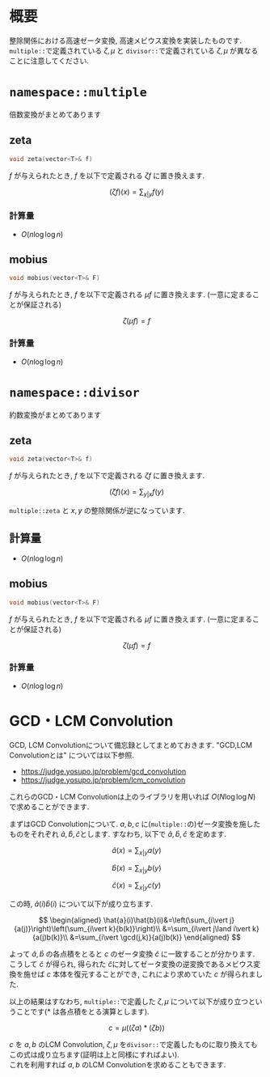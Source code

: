 # 概要

整除関係における高速ゼータ変換, 高速メビウス変換を実装したものです.
\
`multiple::`で定義されている $\zeta,\mu$ と `divisor::`で定義されている $\zeta,\mu$ が異なることに注意してください.

# `namespace::multiple`
倍数変換がまとめてあります

## zeta

```cpp
void zeta(vector<T>& f)
```

$f$ が与えられたとき, $f$ を以下で定義される $\zeta f$ に置き換えます. 

$$(\zeta f)(x)=\sum_{x \vert y}{f(y)}$$

### 計算量

- $O(n\log\log n)$

## mobius

```cpp
void mobius(vector<T>& F)
```

$f$ が与えられたとき, $f$ を以下で定義される $\mu f$ に置き換えます. (一意に定まることが保証される)

$$\zeta (\mu f)=f$$

### 計算量

- $O(n\log\log n)$

# `namespace::divisor`
約数変換がまとめてあります

## zeta

```cpp
void zeta(vector<T>& f)
```

$f$ が与えられたとき, $f$ を以下で定義される $\zeta f$ に置き換えます. 

$$(\zeta f)(x)=\sum_{y \vert x}{f(y)}$$

```multiple::zeta``` と $x,y$ の整除関係が逆になっています.

## 計算量

- $O(n\log\log n)$

## mobius

```cpp
void mobius(vector<T>& F)
```

$f$ が与えられたとき, $f$ を以下で定義される $\mu f$ に置き換えます. (一意に定まることが保証される)

$$\zeta (\mu f)=f$$

### 計算量

- $O(n\log\log n)$


# GCD・LCM Convolution

GCD, LCM Convolutionについて備忘録としてまとめておきます.
"GCD,LCM Convolutionとは" については以下参照.

- https://judge.yosupo.jp/problem/gcd_convolution
- https://judge.yosupo.jp/problem/lcm_convolution

これらのGCD・LCM Convolutionは上のライブラリを用いれば $O(N\log \log N)$ で求めることができます.

まずはGCD Convolutionについて.
$a,b,c$ に(`multiple::`の)ゼータ変換を施したものをそれぞれ $\hat{a},\hat{b},\hat{c}$とします. すなわち, 以下で $\hat{a},\hat{b}, \hat{c}$ を定めます.

$$\hat{a}(x)=\sum_{x \vert y}{a(y)}$$

$$\hat{b}(x)=\sum_{x \vert y}{b(y)}$$

$$\hat{c}(x)=\sum_{x \vert y}{c(y)}$$

この時, $\hat{a}(i)\hat{b}(i)$ について以下が成り立ちます.

$$
\begin{aligned}
\hat{a}(i)\hat{b}(i)&=\left(\sum_{i\vert j}{a(j)}\right)\left(\sum_{i\vert k}{b(k)}\right)\\
&=\sum_{i\vert j\land i\vert k}{a(j)b(k)}\\
&=\sum_{i\vert \gcd(j,k)}{a(j)b(k)} 
\end{aligned}
$$

よって $\hat{a},\hat{b}$ の各点積をとると $c$ のゼータ変換 $\hat{c}$ に一致することが分かります. こうして $\hat{c}$ が得られ, 得られた $\hat{c}$に対してゼータ変換の逆変換であるメビウス変換を施せば $c$ 本体を復元することができ, これにより求めていた $c$ が得られました.

以上の結果はすなわち, `multiple::`で定義した $\zeta,\mu$ について以下が成り立つということです($\ast$ は各点積をとる演算とします).

$$ c=\mu((\zeta a) \ast (\zeta b))$$

$c$ を $a,b$ のLCM Convolution, $\zeta,\mu$ を`divisor::`で定義したものに取り換えてもこの式は成り立ちます(証明は上と同様にすればよい).
\
これを利用すれば $a,b$ のLCM Convolutionを求めることもできます.
